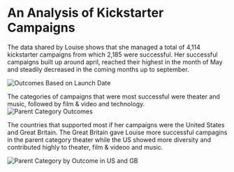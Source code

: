 # An Analysis of Kickstarter Campaigns

The data shared by Louise shows that she managed a total of 4,114 kickstarter campaigns from which 2,185 were successful.
Her successful campaigns built up around april, reached their highest in the month of May and steadily decreased in the coming months up to september. 

![Outcomes Based on Launch Date](https://user-images.githubusercontent.com/78698456/108595176-67232f80-734c-11eb-9b52-4a1a54795a4e.png)

The categories of campaigns that were most successful were theater and music, followed by film & video and technology. 
![Parent Category Outcomes](https://user-images.githubusercontent.com/78698456/108595290-16600680-734d-11eb-8635-d6cbc60644b2.png)

The countries that supported most if her campaigns were the United States and Great Britain. The Great Britain gave Louise more successful campagins in the parent category theater while the US showed more diversity and contributed highly to theater, film & videoo and music.

![Parent Category by Outcome in US and GB](https://user-images.githubusercontent.com/78698456/108595318-3a234c80-734d-11eb-89ce-109a04708602.png)
